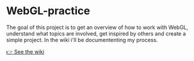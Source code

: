 # WebGL-practice
The goal of this project is to get an overview of how to work with WebGL, understand what topics are involved, get inspired by others and create a simple project. In the wiki i'll be documententing my process.

[👉 See the wiki](https://github.com/MartijnKeesmaat/WebGL-practice/wiki)


